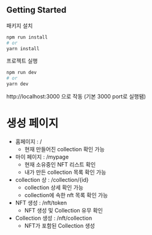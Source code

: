 ## Getting Started

패키지 설치
```bash
npm run install
# or
yarn install
```

프로젝트 실행
```bash
npm run dev
# or
yarn dev
```

http://localhost:3000 으로 작동 (기본 3000 port로 실행됌)

# 생성 페이지
- 홈페이지 : /
    - 현재 만들어진 collection 확인 가능
- 마이 페이지 : /mypage
    - 현재 소유중인 NFT 리스트 확인
    - 내가 만든 collection 목록 확인 가능
- collection 상 : /collection/{id}
  - collection 상세 확인 가능
  - collection에 속한 nft 목록 확인 가능
- NFT 생성 : /nft/token
    - NFT 생성 및 Collection 유무 확인
- Collection 생성 : /nft/collection
    - NFT가 포함된 Collection 생성
